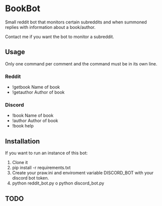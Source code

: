 # BookBot

Small reddit bot that monitors certain subreddits and when summoned replies with information about a book/author.

Contact me if you want the bot to monitor a subreddit.

## Usage

Only one command per comment and the command must be in its own line.


### Reddit

- !getbook Name of book
- !getauthor Author of book

### Discord
- !book Name of book
- !author Author of book
- !book help

## Installation

If you want to run an instance of this bot:

1. Clone it
2. pip install -r requirements.txt
3. Create your praw.ini and enviroment variable DISCORD_BOT with your discord bot token.
4. python reddit_bot.py o python discord_bot.py

## TODO
